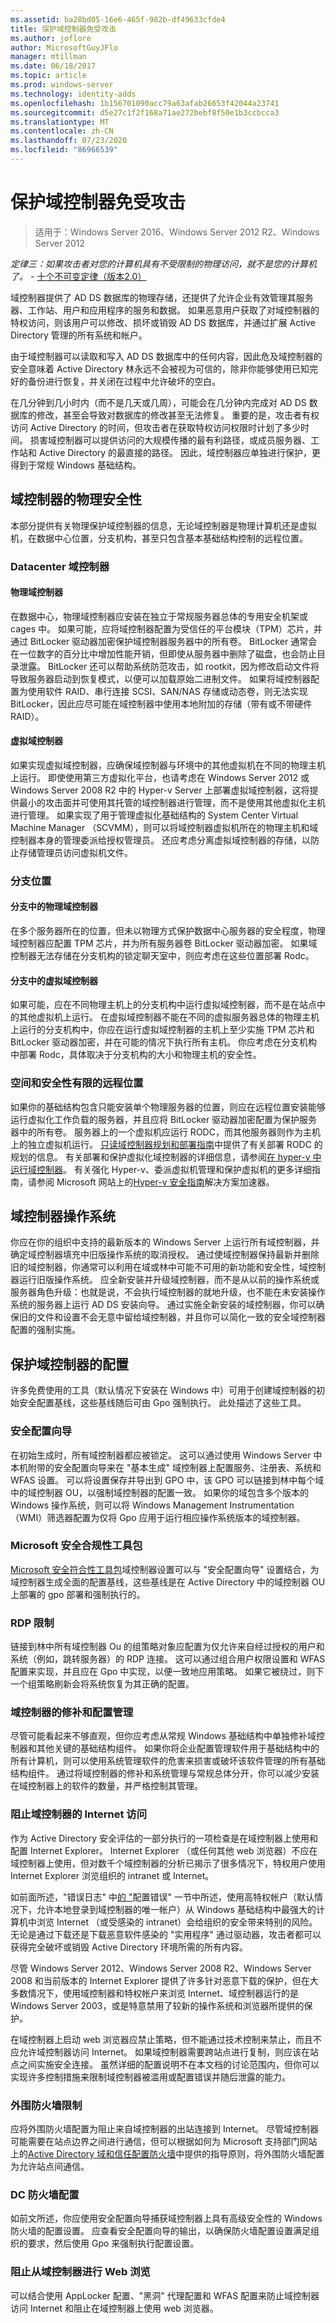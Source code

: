 ```yaml
---
ms.assetid: ba28bd05-16e6-465f-982b-df49633cfde4
title: 保护域控制器免受攻击
ms.author: joflore
author: MicrosoftGuyJFlo
manager: mtillman
ms.date: 06/18/2017
ms.topic: article
ms.prod: windows-server
ms.technology: identity-adds
ms.openlocfilehash: 1b156701090acc79a63afab26653f42044a23741
ms.sourcegitcommit: d5e27c1f2f168a71ae272bebf8f50e1b3ccbcca3
ms.translationtype: MT
ms.contentlocale: zh-CN
ms.lasthandoff: 07/23/2020
ms.locfileid: "86966539"
---
```

# <a name="securing-domain-controllers-against-attack"></a>保护域控制器免受攻击

> 适用于：Windows Server 2016、Windows Server 2012 R2、Windows Server 2012

*定律三：如果攻击者对您的计算机具有不受限制的物理访问，就不是您的计算机了。* - [十个不可变定律（版本2.0）](https://www.microsoft.com/en-us/msrc?rtc=1)

域控制器提供了 AD DS 数据库的物理存储，还提供了允许企业有效管理其服务器、工作站、用户和应用程序的服务和数据。 如果恶意用户获取了对域控制器的特权访问，则该用户可以修改、损坏或销毁 AD DS 数据库，并通过扩展 Active Directory 管理的所有系统和帐户。

由于域控制器可以读取和写入 AD DS 数据库中的任何内容，因此危及域控制器的安全意味着 Active Directory 林永远不会被视为可信的，除非你能够使用已知完好的备份进行恢复，并关闭在过程中允许破坏的空白。

在几分钟到几小时内（而不是几天或几周），可能会在几分钟内完成对 AD DS 数据库的修改，甚至会导致对数据库的修改甚至无法修复。 重要的是，攻击者有权访问 Active Directory 的时间，但攻击者在获取特权访问权限时计划了多少时间。 损害域控制器可以提供访问的大规模传播的最有利路径，或成员服务器、工作站和 Active Directory 的最直接的路径。 因此，域控制器应单独进行保护，更得到于常规 Windows 基础结构。

## <a name="physical-security-for-domain-controllers"></a>域控制器的物理安全性

本部分提供有关物理保护域控制器的信息，无论域控制器是物理计算机还是虚拟机，在数据中心位置，分支机构，甚至只包含基本基础结构控制的远程位置。

### <a name="datacenter-domain-controllers"></a>Datacenter 域控制器

#### <a name="physical-domain-controllers"></a>物理域控制器

在数据中心，物理域控制器应安装在独立于常规服务器总体的专用安全机架或 cages 中。 如果可能，应将域控制器配置为受信任的平台模块（TPM）芯片，并通过 BitLocker 驱动器加密保护域控制器服务器中的所有卷。 BitLocker 通常会在一位数字的百分比中增加性能开销，但即使从服务器中删除了磁盘，也会防止目录泄露。 BitLocker 还可以帮助系统防范攻击，如 rootkit，因为修改启动文件将导致服务器启动到恢复模式，以便可以加载原始二进制文件。 如果将域控制器配置为使用软件 RAID、串行连接 SCSI、SAN/NAS 存储或动态卷，则无法实现 BitLocker，因此应尽可能在域控制器中使用本地附加的存储（带有或不带硬件 RAID）。

#### <a name="virtual-domain-controllers"></a>虚拟域控制器

如果实现虚拟域控制器，应确保域控制器与环境中的其他虚拟机在不同的物理主机上运行。 即使使用第三方虚拟化平台，也请考虑在 Windows Server 2012 或 Windows Server 2008 R2 中的 Hyper-v Server 上部署虚拟域控制器，这将提供最小的攻击面并可使用其托管的域控制器进行管理，而不是使用其他虚拟化主机进行管理。 如果实现了用于管理虚拟化基础结构的 System Center Virtual Machine Manager （SCVMM），则可以将域控制器虚拟机所在的物理主机和域控制器本身的管理委派给授权管理员。 还应考虑分离虚拟域控制器的存储，以防止存储管理员访问虚拟机文件。

### <a name="branch-locations"></a>分支位置

#### <a name="physical-domain-controllers-in-branches"></a>分支中的物理域控制器

在多个服务器所在的位置，但未以物理方式保护数据中心服务器的安全程度，物理域控制器应配置 TPM 芯片，并为所有服务器卷 BitLocker 驱动器加密。 如果域控制器无法存储在分支机构的锁定聊天室中，则应考虑在这些位置部署 Rodc。

#### <a name="virtual-domain-controllers-in-branches"></a>分支中的虚拟域控制器

如果可能，应在不同物理主机上的分支机构中运行虚拟域控制器，而不是在站点中的其他虚拟机上运行。 在虚拟域控制器不能在不同的虚拟服务器总体的物理主机上运行的分支机构中，你应在运行虚拟域控制器的主机上至少实施 TPM 芯片和 BitLocker 驱动器加密，并在可能的情况下执行所有主机。 你应考虑在分支机构中部署 Rodc，具体取决于分支机构的大小和物理主机的安全性。

### <a name="remote-locations-with-limited-space-and-security"></a>空间和安全性有限的远程位置

如果你的基础结构包含只能安装单个物理服务器的位置，则应在远程位置安装能够运行虚拟化工作负载的服务器，并且应将 BitLocker 驱动器加密配置为保护服务器中的所有卷。 服务器上的一个虚拟机应运行 RODC，而其他服务器则作为主机上的独立虚拟机运行。 [只读域控制器规划和部署指南](/previous-versions/windows/it-pro/windows-server-2008-r2-and-2008/cc771744(v=ws.10))中提供了有关部署 RODC 的规划的信息。 有关部署和保护虚拟化域控制器的详细信息，请参阅[在 hyper-v 中运行域控制器](/previous-versions/windows/it-pro/windows-server-2008-r2-and-2008/dd363553(v=ws.10))。 有关强化 Hyper-v、委派虚拟机管理和保护虚拟机的更多详细指南，请参阅 Microsoft 网站上的[Hyper-v 安全指南](https://www.microsoft.com/download/details.aspx?id=16650)解决方案加速器。

## <a name="domain-controller-operating-systems"></a>域控制器操作系统

你应在你的组织中支持的最新版本的 Windows Server 上运行所有域控制器，并确定域控制器填充中旧版操作系统的取消授权。 通过使域控制器保持最新并删除旧的域控制器，你通常可以利用在域或林中可能不可用的新功能和安全性，域控制器运行旧版操作系统。 应全新安装并升级域控制器，而不是从以前的操作系统或服务器角色升级：也就是说，不会执行域控制器的就地升级，也不能在未安装操作系统的服务器上运行 AD DS 安装向导。 通过实施全新安装的域控制器，你可以确保旧的文件和设置不会无意中留给域控制器，并且你可以简化一致的安全域控制器配置的强制实施。

## <a name="secure-configuration-of-domain-controllers"></a>保护域控制器的配置

许多免费使用的工具（默认情况下安装在 Windows 中）可用于创建域控制器的初始安全配置基线，这些基线随后可由 Gpo 强制执行。 此处描述了这些工具。

### <a name="security-configuration-wizard"></a>安全配置向导

在初始生成时，所有域控制器都应被锁定。 这可以通过使用 Windows Server 中本机附带的安全配置向导来在 "基本生成" 域控制器上配置服务、注册表、系统和 WFAS 设置。 可以将设置保存并导出到 GPO 中，该 GPO 可以链接到林中每个域中的域控制器 OU，以强制域控制器的配置一致。 如果你的域包含多个版本的 Windows 操作系统，则可以将 Windows Management Instrumentation （WMI）筛选器配置为仅将 Gpo 应用于运行相应操作系统版本的域控制器。

### <a name="microsoft-security-compliance-toolkit"></a>Microsoft 安全合规性工具包

[Microsoft 安全符合性工具包](https://microsoft.com/download/details.aspx?id=55319)域控制器设置可以与 "安全配置向导" 设置结合，为域控制器生成全面的配置基线，这些基线是在 Active Directory 中的域控制器 OU 上部署的 gpo 部署和强制执行的。

### <a name="rdp-restrictions"></a>RDP 限制

链接到林中所有域控制器 Ou 的组策略对象应配置为仅允许来自经过授权的用户和系统（例如，跳转服务器）的 RDP 连接。 这可以通过组合用户权限设置和 WFAS 配置来实现，并且应在 Gpo 中实现，以便一致地应用策略。 如果它被绕过，则下一个组策略刷新会将系统恢复为其正确的配置。

### <a name="patch-and-configuration-management-for-domain-controllers"></a>域控制器的修补和配置管理

尽管可能看起来不够直观，但你应考虑从常规 Windows 基础结构中单独修补域控制器和其他关键的基础结构组件。 如果你将企业配置管理软件用于基础结构中的所有计算机，则可以使用系统管理软件的危害来损害或破坏该软件管理的所有基础结构组件。 通过将域控制器的修补和系统管理与常规总体分开，你可以减少安装在域控制器上的软件的数量，并严格控制其管理。

### <a name="blocking-internet-access-for-domain-controllers"></a>阻止域控制器的 Internet 访问

作为 Active Directory 安全评估的一部分执行的一项检查是在域控制器上使用和配置 Internet Explorer。 Internet Explorer （或任何其他 web 浏览器）不应在域控制器上使用，但对数千个域控制器的分析已揭示了很多情况下，特权用户使用 Internet Explorer 浏览组织的 intranet 或 Internet。

如前面所述，"错误日志" 中[的 "](../../../ad-ds/plan/security-best-practices/Avenues-to-Compromise.md)配置错误" 一节中所述，使用高特权帐户（默认情况下，允许本地登录到域控制器的唯一帐户）从 Windows 基础结构中最强大的计算机中浏览 Internet （或受感染的 intranet）会给组织的安全带来特别的风险。 无论是通过下载还是下载恶意软件感染的 "实用程序" 通过驱动器，攻击者都可以获得完全破坏或销毁 Active Directory 环境所需的所有内容。

尽管 Windows Server 2012、Windows Server 2008 R2、Windows Server 2008 和当前版本的 Internet Explorer 提供了许多针对恶意下载的保护，但在大多数情况下，使用域控制器和特权帐户来浏览 Internet、域控制器运行的是 Windows Server 2003，或是特意禁用了较新的操作系统和浏览器所提供的保护。

在域控制器上启动 web 浏览器应禁止策略，但不能通过技术控制来禁止，而且不应允许域控制器访问 Internet。 如果域控制器需要跨站点进行复制，则应该在站点之间实施安全连接。 虽然详细的配置说明不在本文档的讨论范围内，但你可以实现许多控制措施来限制域控制器被滥用或配置错误并随后泄露的能力。

### <a name="perimeter-firewall-restrictions"></a>外围防火墙限制

应将外围防火墙配置为阻止来自域控制器的出站连接到 Internet。 尽管域控制器可能需要在站点边界之间进行通信，但可以根据如何为 Microsoft 支持部门网站上的[Active Directory 域和信任配置防火墙](https://support.microsoft.com/kb/179442)中提供的指导原则，将外围防火墙配置为允许站点间通信。

### <a name="dc-firewall-configurations"></a>DC 防火墙配置

如前文所述，你应使用安全配置向导捕获域控制器上具有高级安全性的 Windows 防火墙的配置设置。 应查看安全配置向导的输出，以确保防火墙配置设置满足组织的要求，然后使用 Gpo 来强制执行配置设置。

### <a name="preventing-web-browsing-from-domain-controllers"></a>阻止从域控制器进行 Web 浏览

可以结合使用 AppLocker 配置、"黑洞" 代理配置和 WFAS 配置来防止域控制器访问 Internet 和阻止在域控制器上使用 web 浏览器。
